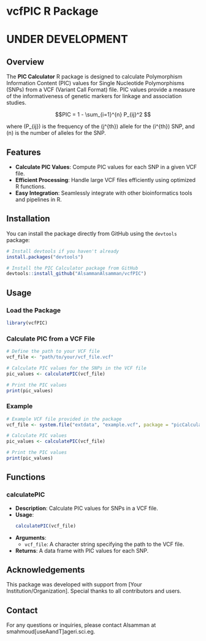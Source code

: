 
# vcfPIC R Package

# UNDER DEVELOPMENT


## Overview
The **PIC Calculator** R package is designed to calculate Polymorphism Information Content (PIC) values for Single Nucleotide Polymorphisms (SNPs) from a VCF (Variant Call Format) file. PIC values provide a measure of the informativeness of genetic markers for linkage and association studies.
```math
PIC = 1 - \sum_{i=1}^{n} P_{ij}^2 
```
where \(P_{ij}\) is the frequency of the \(j^{th}\) allele for the \(i^{th}\) SNP, and \(n\) is the number of alleles for the SNP.

## Features
- **Calculate PIC Values**: Compute PIC values for each SNP in a given VCF file.
- **Efficient Processing**: Handle large VCF files efficiently using optimized R functions.
- **Easy Integration**: Seamlessly integrate with other bioinformatics tools and pipelines in R.

## Installation

You can install the package directly from GitHub using the `devtools` package:

```R
# Install devtools if you haven't already
install.packages("devtools")

# Install the PIC Calculator package from GitHub
devtools::install_github("AlsammanAlsamman/vcfPIC")
```

## Usage

### Load the Package

```R
library(vcfPIC)
```

### Calculate PIC from a VCF File

```R
# Define the path to your VCF file
vcf_file <- "path/to/your/vcf_file.vcf"

# Calculate PIC values for the SNPs in the VCF file
pic_values <- calculatePIC(vcf_file)

# Print the PIC values
print(pic_values)
```

### Example

```R
# Example VCF file provided in the package
vcf_file <- system.file("extdata", "example.vcf", package = "picCalculator")

# Calculate PIC values
pic_values <- calculatePIC(vcf_file)

# Print the PIC values
print(pic_values)
```

## Functions

### calculatePIC

- **Description**: Calculate PIC values for SNPs in a VCF file.
- **Usage**:
  ```R
  calculatePIC(vcf_file)
  ```
- **Arguments**:
  - `vcf_file`: A character string specifying the path to the VCF file.
- **Returns**: A data frame with PIC values for each SNP.




## Acknowledgements

This package was developed with support from [Your Institution/Organization]. Special thanks to all contributors and users.

## Contact

For any questions or inquiries, please contact Alsamman at smahmoud[useAandT]ageri.sci.eg.

